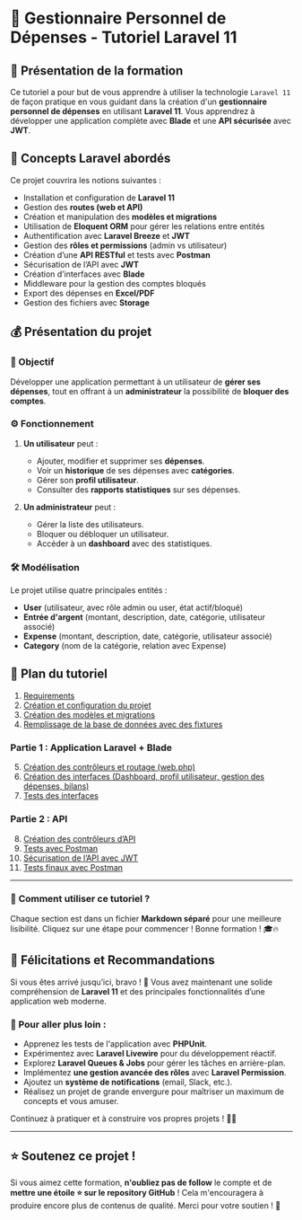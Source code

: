 # 📌 Gestionnaire Personnel de Dépenses - Tutoriel Laravel 11

## 🎯 Présentation de la formation
Ce tutoriel a pour but de vous apprendre à utiliser la technologie `Laravel 11` de façon pratique en vous guidant dans la création d'un **gestionnaire personnel de dépenses** en utilisant **Laravel 11**. Vous apprendrez à développer une application complète avec **Blade** et une **API sécurisée** avec **JWT**.

## 📜 Concepts Laravel abordés
Ce projet couvrira les notions suivantes :
- Installation et configuration de **Laravel 11**
- Gestion des **routes (web et API)**
- Création et manipulation des **modèles et migrations**
- Utilisation de **Eloquent ORM** pour gérer les relations entre entités
- Authentification avec **Laravel Breeze** et **JWT**
- Gestion des **rôles et permissions** (admin vs utilisateur)
- Création d’une **API RESTful** et tests avec **Postman**
- Sécurisation de l’API avec **JWT**
- Création d’interfaces avec **Blade**
- Middleware pour la gestion des comptes bloqués
- Export des dépenses en **Excel/PDF**
- Gestion des fichiers avec **Storage**

## 💰 Présentation du projet

### 🎯 Objectif
Développer une application permettant à un utilisateur de **gérer ses dépenses**, tout en offrant à un **administrateur** la possibilité de **bloquer des comptes**.

### ⚙️ Fonctionnement
1. **Un utilisateur** peut :
   - Ajouter, modifier et supprimer ses **dépenses**.
   - Voir un **historique** de ses dépenses avec **catégories**.
   - Gérer son **profil utilisateur**.
   - Consulter des **rapports statistiques** sur ses dépenses.
   
2. **Un administrateur** peut :
   - Gérer la liste des utilisateurs.
   - Bloquer ou débloquer un utilisateur.
   - Accéder à un **dashboard** avec des statistiques.

### 🛠️ Modélisation
Le projet utilise quatre principales entités :
- **User** (utilisateur, avec rôle admin ou user, état actif/bloqué)
- **Entrée d'argent** (montant, description, date, catégorie, utilisateur associé)
- **Expense** (montant, description, date, catégorie, utilisateur associé)
- **Category** (nom de la catégorie, relation avec Expense)

## 📌 Plan du tutoriel
1. [Requirements](01-requirements.md)
2. [Création et configuration du projet](02-creation-configuration.md)
3. [Création des modèles et migrations](03-modeles-migrations.md)
4. [Remplissage de la base de données avec des fixtures](04-fixtures.md)

### **Partie 1 : Application Laravel + Blade**
5. [Création des contrôleurs et routage (web.php)](05-controllers-web.md)
6. [Création des interfaces (Dashboard, profil utilisateur, gestion des dépenses, bilans)](06-interfaces.md)
7. [Tests des interfaces](07-tests-interfaces.md)

### **Partie 2 : API**
8. [Création des contrôleurs d’API](08-controllers-api.md)
9. [Tests avec Postman](09-tests-api.md)
10. [Sécurisation de l’API avec JWT](10-auth-jwt.md)
11. [Tests finaux avec Postman](11-tests-final.md)

---

### 🚀 **Comment utiliser ce tutoriel ?**
Chaque section est dans un fichier **Markdown séparé** pour une meilleure lisibilité. 
Cliquez sur une étape pour commencer ! Bonne formation ! 🎓🔥

## 🎉 Félicitations et Recommandations
Si vous êtes arrivé jusqu’ici, bravo ! 🎉 Vous avez maintenant une solide compréhension de **Laravel 11** et des principales fonctionnalités d’une application web moderne.

### 🚀 Pour aller plus loin :
- Apprenez les tests de l'application avec **PHPUnit**.
- Expérimentez avec **Laravel Livewire** pour du développement réactif.
- Explorez **Laravel Queues & Jobs** pour gérer les tâches en arrière-plan.
- Implémentez **une gestion avancée des rôles** avec **Laravel Permission**.
- Ajoutez un **système de notifications** (email, Slack, etc.).
- Réalisez un projet de grande envergure pour maîtriser un maximum de concepts et vous amuser.

Continuez à pratiquer et à construire vos propres projets ! 🚀🔥

---

## ⭐ Soutenez ce projet !
Si vous aimez cette formation, **n'oubliez pas de follow** le compte et de **mettre une étoile ⭐ sur le repository GitHub** ! Cela m'encouragera à produire encore plus de contenus de qualité. Merci pour votre soutien ! 🙌

